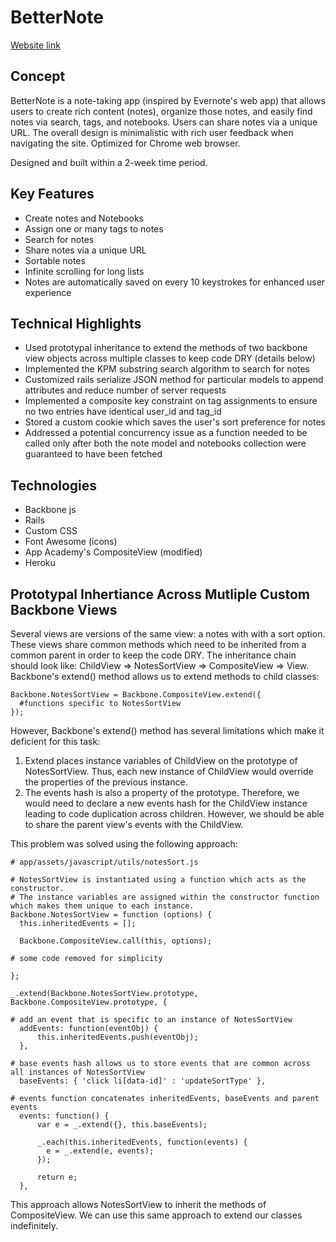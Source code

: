 # BetterNote

[Website link][weburl]

[weburl]: https://www.better-note.com/

## Concept

BetterNote is a note-taking app (inspired by Evernote's web app) that allows users to create rich content (notes), organize those notes, and easily find notes via search, tags,  and notebooks.  Users can share notes via a unique URL. The overall design is minimalistic with rich user feedback when navigating the site. Optimized for Chrome web browser.

Designed and built within a 2-week time period.

## Key Features
- Create notes and Notebooks
- Assign one or many tags to notes
- Search for notes
- Share notes via a unique URL
- Sortable notes
- Infinite scrolling for long lists
- Notes are automatically saved on every 10 keystrokes for enhanced user experience

## Technical Highlights
- Used prototypal inheritance to extend the methods of two backbone view objects across multiple classes to keep code DRY (details below)
- Implemented the KPM substring search algorithm to search for notes
- Customized rails serialize JSON method for particular models to append attributes and reduce number of server requests
- Implemented a composite key constraint on tag assignments to ensure no two entries have identical user_id and tag_id
- Stored a custom cookie which saves the user's sort preference for notes
- Addressed a potential concurrency issue as a function needed to be called only after both the note model and notebooks collection were guaranteed to have been fetched

## Technologies
- Backbone js
- Rails
- Custom CSS
- Font Awesome (icons)
- App Academy's CompositeView (modified)
- Heroku

## Prototypal Inhertiance Across Mutliple Custom Backbone Views
Several views are versions of the same view: a notes with with a sort option.  These views share common methods which need to be inherited from a common parent in order to keep the code DRY.  The inheritance chain should look like: ChildView => NotesSortView => CompositeView => View.  Backbone's extend() method allows us to extend methods to child classes:

```
Backbone.NotesSortView = Backbone.CompositeView.extend({
  #functions specific to NotesSortView
});
```

However, Backbone's extend() method has several limitations which make it deficient for this task:

1. Extend places instance variables of ChildView on the prototype of NotesSortView.  Thus, each new instance of ChildView would override the properties of the previous instance.
2. The events hash is also a property of the prototype.  Therefore, we would need to declare a new events hash for the ChildView instance leading to code duplication across children.  However, we should be able to share the parent view's events with the ChildView.

This problem was solved using the following approach:

```
# app/assets/javascript/utils/notesSort.js

# NotesSortView is instantiated using a function which acts as the constructor.  
# The instance variables are assigned within the constructor function which makes them unique to each instance.
Backbone.NotesSortView = function (options) {
  this.inheritedEvents = [];

  Backbone.CompositeView.call(this, options);

# some code removed for simplicity

};

_.extend(Backbone.NotesSortView.prototype, Backbone.CompositeView.prototype, {

# add an event that is specific to an instance of NotesSortView
  addEvents: function(eventObj) {
      this.inheritedEvents.push(eventObj);
  },

# base events hash allows us to store events that are common across all instances of NotesSortView
  baseEvents: { 'click li[data-id]' : 'updateSortType' },

# events function concatenates inheritedEvents, baseEvents and parent events
  events: function() {
      var e = _.extend({}, this.baseEvents);

      _.each(this.inheritedEvents, function(events) {
        e = _.extend(e, events);
      });

      return e;
  },

  ```

This approach allows NotesSortView to inherit the methods of CompositeView.  We can use this same approach to extend our classes indefinitely.
